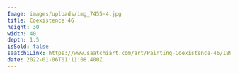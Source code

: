 ```yaml
---
Image: images/uploads/img_7455-4.jpg
title: Coexistence 46
height: 30
width: 40
depth: 1.5
isSold: false
saatchiLink: https://www.saatchiart.com/art/Painting-Coexistence-46/189576/8786514/view
date: 2022-01-06T01:11:08.400Z
---
```

